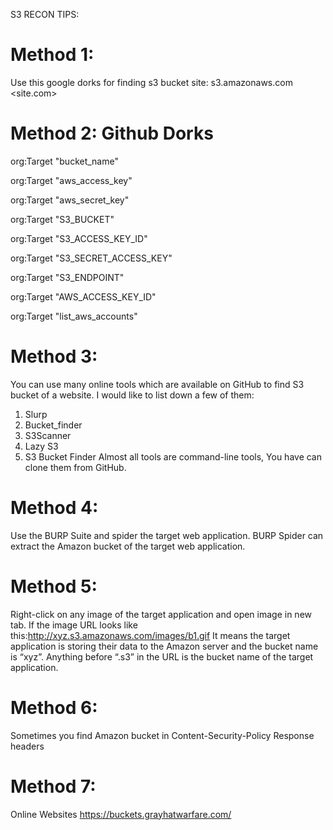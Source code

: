 S3 RECON TIPS:

# Method 1:

Use this google dorks for finding s3 bucket
site: s3.amazonaws.com <site.com>

# Method 2: Github Dorks

org:Target "bucket_name"

org:Target "aws_access_key"

org:Target "aws_secret_key"

org:Target "S3_BUCKET"

org:Target "S3_ACCESS_KEY_ID"

org:Target "S3_SECRET_ACCESS_KEY"

org:Target "S3_ENDPOINT"

org:Target "AWS_ACCESS_KEY_ID"

org:Target "list_aws_accounts"

# Method 3:

You can use many online tools which are available on GitHub to find S3 bucket of a website. I would like to list down a few of them:
1) Slurp
2) Bucket_finder
3) S3Scanner
4) Lazy S3
5) S3 Bucket Finder
Almost all tools are command-line tools, You have can clone them from GitHub.

# Method 4:

Use the BURP Suite and spider the target web application. BURP Spider can extract the Amazon bucket of the target web application.

# Method 5:

Right-click on any image of the target application and open image in new tab. If the image URL looks like this:http://xyz.s3.amazonaws.com/images/b1.gif
It means the target application is storing their data to the Amazon server and the bucket name is “xyz”. Anything before “.s3” in the URL is the bucket name of the target application.

# Method 6:

Sometimes you find Amazon bucket in Content-Security-Policy Response headers

# Method 7:

Online Websites https://buckets.grayhatwarfare.com/

